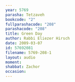 ```yaml
---
year: 5769
parasha: Tetzaveh
bookcode: "2"
fullparashacode: "208"
parashacode: "208"
title: Green Day
author: Rabbi Eliezer Hirsch
date: 2009-03-07
id: 57692081
filename: 5769-208-1
layout: audio
moment: 
shabbat: Zachor
occasion: 
---
```

